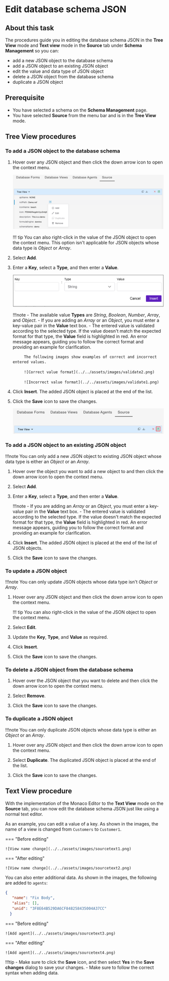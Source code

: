 # Edit database schema JSON

## About this task

The procedures guide you in editing the database schema JSON in the **Tree View** mode and **Text view** mode in the **Source** tab under **Schema Management** so you can:

- add a new JSON object to the database schema
- add a JSON object to an existing JSON object
- edit the value and data type of JSON object
- delete a JSON object from the database schema
- duplicate a JSON object

## Prerequisite

- You have selected a schema on the **Schema Management** page.
- You have selected **Source** from the menu bar and is in the **Tree View** mode.  

## Tree View procedures

### To add a JSON object to the database schema

1. Hover over any JSON object and then click the down arrow icon to open the context menu.

    ![Source tab context menu](../../assets/images/SrcCntxtMenu.png)

    !!! tip
        You can also right-click in the value of the JSON object to open the context menu. This option isn't applicable for JSON objects whose data type is *Object* or *Array*. 

2. Select **Add**. 

3. Enter a **Key**, select a **Type**, and then enter a **Value**.

    ![Insert Object](../../assets/images/insertjsonobject1.png)
 
    !!!note
        - The available value **Types** are *String*, *Boolean*, *Number*, *Array*, and *Object*.
        - If you are adding an *Array* or an *Object*, you must enter a key-value pair in the **Value** text box.
        - The entered value is validated according to the selected type. If the value doesn't match the expected format for that type, the **Value** field is highlighted in red. An error message appears, guiding you to follow the correct format and providing an example for clarification.

            The following images show examples of correct and incorrect entered values.

            ![Correct value format](../../assets/images/validate2.png)

            ![Incorrect value format](../../assets/images/validate1.png)

3. Click **Insert**. The added JSON object is placed at the end of the list. 

4. Click the **Save** icon to save the changes. 

    ![Save icon in the Source tab](../../assets/images/SrcSaveIcn.png)


### To add a JSON object to an existing JSON object

!!!note
    You can only add a new JSON object to existing JSON object whose data type is either an *Object* or an *Array*. 

1. Hover over the object you want to add a new object to and then click the down arrow icon to open the context menu.

2. Select **Add**. 

3. Enter a **Key**, select a **Type**, and then enter a **Value**.

    !!!note
        - If you are adding an *Array* or an *Object*, you must enter a key-value pair in the **Value** text box.
        - The entered value is validated according to the selected type. If the value doesn't match the expected format for that type, the **Value** field is highlighted in red. An error message appears, guiding you to follow the correct format and providing an example for clarification.

4. Click **Insert**. The added JSON object is placed at the end of the list of JSON objects. 

4. Click the **Save** icon to save the changes.

### To update a JSON object

!!!note
    You can only update JSON objects whose data type isn't *Object* or *Array*.

1. Hover over any JSON object and then click the down arrow icon to open the context menu.

    !!! tip
        You can also right-click in the value of the JSON object to open the context menu.

2. Select **Edit**. 

3. Update the **Key**, **Type**, and **Value** as required.

3. Click **Insert**. 

4. Click the **Save** icon to save the changes.

### To delete a JSON object from the database schema

1. Hover over the JSON object that you want to delete and then click the down arrow icon to open the context menu.   

2. Select **Remove**. 

3. Click the **Save** icon to save the changes.

### To duplicate a JSON object

!!!note
    You can only duplicate JSON objects whose data type is either an *Object* or an *Array*.

1. Hover over any JSON object and then click the down arrow icon to open the context menu.

2. Select **Duplicate**. The duplicated JSON object is placed at the end of the list.

3. Click the **Save** icon to save the changes.

## Text View procedure

With the implementation of the Monaco Editor to the **Text View** mode on the **Source** tab, you can now edit the database schema JSON just like using a normal text editor.

As an example, you can edit a value of a key. As shown in the images, the name of a view is changed from `Customers` to `Customer1`.

=== "Before editing"

    ![View name change](../../assets/images/sourcetext1.png)

=== "After editing"

    ![View name change](../../assets/images/sourcetext2.png)

You can also enter additional data. As shown in the images, the following are added to `agents`:

```json
{
   "name": "Fix Body",
   "alias": [],
   "unid": "3F8E64B529DA6CF848258435004A37CC"
  }
```

=== "Before editing"

    ![Add agent](../../assets/images/sourcetext3.png)

=== "After editing"

    ![Add agent](../../assets/images/sourcetext4.png)


!!!tip
    - Make sure to click the **Save** icon, and then select **Yes** in the **Save changes** dialog to save your changes.
    - Make sure to follow the correct syntax when adding data.  